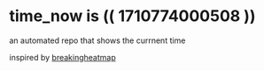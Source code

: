 # time_now is (( 1710774000508 ))

an automated repo that shows the currnent time

inspired by [breakingheatmap](https://github.com/breakingheatmap/breakingheatmap)